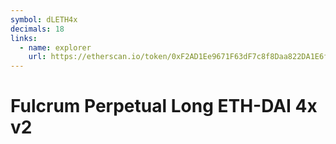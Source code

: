 ```yaml
---
symbol: dLETH4x
decimals: 18
links:
  - name: explorer
    url: https://etherscan.io/token/0xF2AD1Ee9671F63dF7c8f8Daa822DA1E6fC08b80d
---
```


# Fulcrum Perpetual Long ETH-DAI 4x v2
